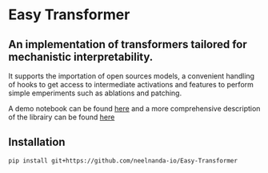 # Easy Transformer

## An implementation of transformers tailored for mechanistic interpretability.




It supports the importation of open sources models, a convenient handling of hooks 
to get access to intermediate activations and features to perform simple emperiments such as ablations and patching.

A demo notebook can be found [here](https://colab.research.google.com/drive/1MLwJ7P94cizVs2LD8Qwi-vLGSoH-cHxq) and a more comprehensive description of the librairy can be found [here](https://colab.research.google.com/drive/1_tH4PfRSPYuKGnJbhC1NqFesOYuXrir_#scrollTo=zs8juArnyuyB)


## Installation

`pip install git+https://github.com/neelnanda-io/Easy-Transformer`
